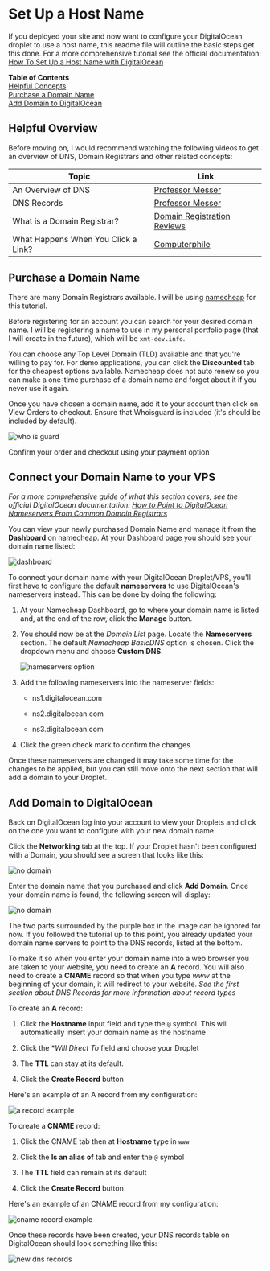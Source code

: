 # Set Up a Host Name

If you deployed your site and now want to configure your DigitalOcean droplet to use a host name, this readme file will outline the basic steps get this done.  For a more comprehensive tutorial see the official documentation: [How To Set Up a Host Name with DigitalOcean](https://www.digitalocean.com/community/tutorials/how-to-set-up-a-host-name-with-digitalocean)

**Table of Contents**       
[Helpful Concepts](#helpful-concepts)      
[Purchase a Domain Name](#purchase-a-domain-name)      
[Add Domain to DigitalOcean](#add-domain-to-digitalocean)      

##  Helpful Overview

Before moving on, I would recommend watching the following videos to get an overview of DNS, Domain Registrars and other related concepts:

 |      Topic       |   Link    |
 | ---------------- | --------- |
 | An Overview of DNS | [Professor Messer](https://www.youtube.com/watch?v=At_wGn1jA1E)
 | DNS Records | [Professor Messer](https://www.youtube.com/watch?v=7ufXpe14IEE)
 | What is a Domain Registrar? | [Domain Registration Reviews](https://www.youtube.com/watch?v=DbrHbKOZ5i4)
 | What Happens When You Click a Link? | [Computerphile](https://www.youtube.com/watch?v=keo0dglCj7I)

 ## Purchase a Domain Name

 There are many Domain Registrars available.  I will be using [namecheap](https://www.namecheap.com/) for this tutorial.

 Before registering for an account you can search for your desired domain name.  I will be registering a name to use in my personal portfolio page (that I will create in the future), which will be ```xmt-dev.info```.  
 
 You can choose any Top Level Domain (TLD) available and that you're willing to pay for.  For demo applications, you can click the **Discounted** tab for the cheapest options available.  Namecheap does not auto renew so you can make a one-time purchase of a domain name and forget about it if you never use it again.

 Once you have chosen a domain name, add it to your account then click on View Orders to checkout.  Ensure that Whoisguard is included (it's should be included by default).

 ![who is guard](img/whoisguard.png)

 Confirm your order and checkout using your payment option

 ## Connect your Domain Name to your VPS

 *For a more comprehensive guide of what this section covers, see the official DigitalOcean documentation: [How to Point to DigitalOcean Nameservers From Common Domain Registrars](https://www.digitalocean.com/community/tutorials/how-to-point-to-digitalocean-nameservers-from-common-domain-registrars#registrar-namecheap)*

 You can view your newly purchased Domain Name and manage it from the **Dashboard** on namecheap.  At your Dashboard page you should see your domain name listed:

  ![dashboard](img/namecheap_dashboard.png)

To connect your domain name with your DigitalOcean Droplet/VPS, you'll first have to configure the default **nameservers** to use DigitalOcean's nameservers instead.  This can be done by doing the following:

1.  At your Namecheap Dashboard, go to where your domain name is listed and, at the end of the row, click the **Manage** button.

2.  You should now be at the *Domain List* page.  Locate the **Nameservers** section.  The default *Namecheap BasicDNS* option is chosen.  Click the dropdown menu and choose **Custom DNS**.

    ![nameservers option](img/nameservers_option.png)

3.  Add the following nameservers into the nameserver fields:

    * ns1.digitalocean.com 

    * ns2.digitalocean.com

    * ns3.digitalocean.com

5.  Click the green check mark to confirm the changes

Once these nameservers are changed it may take some time for the changes to be applied, but you can still move onto the next section that will add a domain to your Droplet.

## Add Domain to DigitalOcean

Back on DigitalOcean log into your account to view your Droplets and click on the one you want to configure with your new domain name.

Click the **Networking** tab at the top.  If your Droplet hasn't been configured with a Domain, you should see a screen that looks like this:

![no domain](img/no_domain.png)

Enter the domain name that you purchased and click **Add Domain**.  Once your domain name is found, the following screen will display:

![no domain](img/domain_page.png)

The two parts surrounded by the purple box in the image can be ignored for now.  If you followed the tutorial up to this point, you already updated your domain name servers to point to the DNS records, listed at the bottom.

To make it so when you enter your domain name into a web browser you are taken to your website, you need to create an **A** record.  You will also need to create a **CNAME** record so that when you type *www* at the beginning of your domain, it will redirect to your website.  *See the first section about DNS Records for more information about record types*

To create an **A** record:

1.  Click the **Hostname** input field and type the ```@``` symbol.  This will automatically insert your domain name as the hostname

2.  Click the **Will Direct To* field and choose your Droplet

3.  The **TTL** can stay at its default.

4.  Click the **Create Record** button

Here's an example of an A record from my configuration:

![a record example](img/a_record_example.png)

To create a **CNAME** record:

1.  Click the CNAME tab then at **Hostname** type in ```www```

2.  Click the **Is an alias of** tab and enter the ```@``` symbol

3.  The **TTL** field can remain at its default

4.  Click the **Create Record** button

Here's an example of an CNAME record from my configuration:

![cname record example](img/cname_record_example.png)

Once these records have been created, your DNS records table on DigitalOcean should look something like this:

![new dns records](img/new_dns_records.png)














